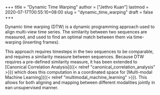 +++
title = "Dynamic Time Warping"
author = ["Jethro Kuan"]
lastmod = 2020-07-17T00:55:10+08:00
slug = "dynamic_time_warping"
draft = false
+++

Dynamic time warping (DTW) is a dynamic programming approach used to
align multi-view time series. The similarity between two sequences are
measured, and used to find an optimal match between them via
time-warping (inserting frames).

This approach requires timesteps in the two sequences to be
comparable, and requires a similarity measure between sequences.
Because DTW requires a pre-defined similarity measure, it has been
extended to [Canonical Correlation Analysis]({{< relref "canonical_correlation_analysis" >}}) which does this computation
in a coordinated space for [Multi-modal Machine Learning]({{< relref "multimodal_machine_learning" >}}). This allows
for both aligning and mapping between different modalities jointly in
ean unsupervised manner.
